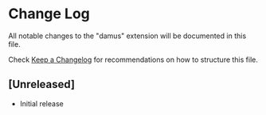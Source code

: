 # Change Log

All notable changes to the "damus" extension will be documented in this file.

Check [Keep a Changelog](http://keepachangelog.com/) for recommendations on how to structure this file.

## [Unreleased]

- Initial release